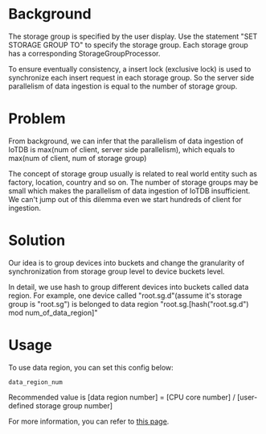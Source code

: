 <!--

    Licensed to the Apache Software Foundation (ASF) under one
    or more contributor license agreements.  See the NOTICE file
    distributed with this work for additional information
    regarding copyright ownership.  The ASF licenses this file
    to you under the Apache License, Version 2.0 (the
    "License"); you may not use this file except in compliance
    with the License.  You may obtain a copy of the License at
    
        http://www.apache.org/licenses/LICENSE-2.0
    
    Unless required by applicable law or agreed to in writing,
    software distributed under the License is distributed on an
    "AS IS" BASIS, WITHOUT WARRANTIES OR CONDITIONS OF ANY
    KIND, either express or implied.  See the License for the
    specific language governing permissions and limitations
    under the License.

-->

# Background

The storage group is specified by the user display.
Use the statement "SET STORAGE GROUP TO" to specify the storage group.
Each storage group has a corresponding StorageGroupProcessor.

To ensure eventually consistency, a insert lock (exclusive lock) is used to synchronize each insert request in each storage group.
So the server side parallelism of data ingestion is equal to the number of storage group.

# Problem

From background, we can infer that the parallelism of data ingestion of IoTDB is max(num of client, server side parallelism), which equals to max(num of client, num of storage group)

The concept of storage group usually is related to real world entity such as factory, location, country and so on.
The number of storage groups may be small which makes the parallelism of data ingestion of IoTDB insufficient. We can't jump out of this dilemma even we start hundreds of client for ingestion.

# Solution

Our idea is to group devices into buckets and change the granularity of synchronization from storage group level to device buckets level.

In detail, we use hash to group different devices into buckets called data region. 
For example, one device called "root.sg.d"(assume it's storage group is "root.sg") is belonged to data region "root.sg.[hash("root.sg.d") mod num_of_data_region]"

# Usage

To use data region, you can set this config below:

```
data_region_num
```

Recommended value is [data region number] = [CPU core number] / [user-defined storage group number]

For more information, you can refer to [this page](../Reference/Config-Manual.md).